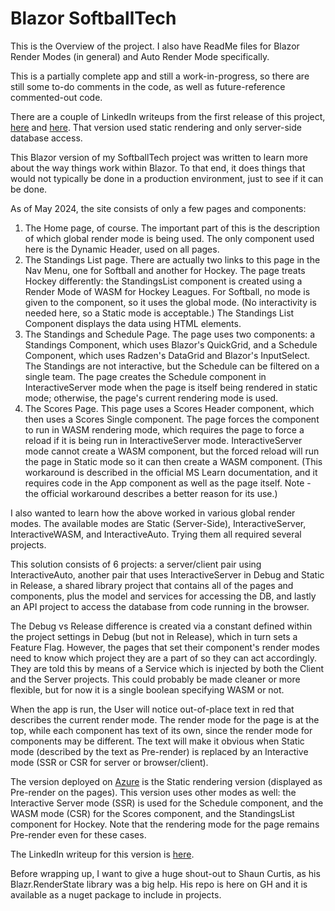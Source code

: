 # Blazor SoftballTech

This is the Overview of the project. I also have ReadMe files for Blazor Render Modes (in general) and Auto Render Mode specifically.

This is a partially complete app and still a work-in-progress, so there are still some to-do comments in the code, as well as future-reference commented-out code.

There are a couple of LinkedIn writeups from the first release of this project, [here](https://www.linkedin.com/feed/update/urn:li:share:7187454509382533121/) and [here](https://www.linkedin.com/feed/update/urn:li:share:7187506342943731713/). That version used static rendering and only server-side database access. 

This Blazor version of my SoftballTech project was written to learn more about the way things work within Blazor. To that end, it does things that would not typically be done in a production environment, just to see if it can be done.

As of May 2024, the site consists of only a few pages and components:
1) The Home page, of course. The important part of this is the description of which global render mode is being used. The only component used here is the Dynamic Header, used on all pages.
2) The Standings List page. There are actually two links to this page in the Nav Menu, one for Softball and another for Hockey. The page treats Hockey differently: the StandingsList component is created using a Render Mode of WASM for Hockey Leagues. For Softball, no mode is given to the component, so it uses the global mode. (No interactivity is needed here, so a Static mode is acceptable.) The Standings List Component displays the data using HTML elements.
3) The Standings and Schedule Page. The page uses two components: a Standings Component, which uses Blazor's QuickGrid, and a Schedule Component, which uses Radzen's DataGrid and Blazor's InputSelect. The Standings are not interactive, but the Schedule can be filtered on a single team. The page creates the Schedule component in InteractiveServer mode when the page is itself being rendered in static mode; otherwise, the page's current rendering mode is used.
4) The Scores Page. This page uses a Scores Header component, which then uses a Scores Single component. The page forces the component to run in WASM rendering mode, which requires the page to force a reload if it is being run in InteractiveServer mode. InteractiveServer mode cannot create a WASM component, but the forced reload will run the page in Static mode so it can then create a WASM component. (This workaround is described in the official MS Learn documentation, and it requires code in the App component as well as the page itself. Note - the official workaround describes a better reason for its use.)

I also wanted to learn how the above worked in various global render modes. The available modes are Static (Server-Side), InteractiveServer, InteractiveWASM, and InteractiveAuto. Trying them all required several projects.

This solution consists of 6 projects: a server/client pair using InteractiveAuto, another pair that uses InteractiveServer in Debug and Static in Release, a shared library project that contains all of the pages and components, plus the model and services for accessing the DB, and lastly an API project to access the database from code running in the browser.

The Debug vs Release difference is created via a constant defined within the project settings in Debug (but not in Release), which in turn sets a Feature Flag. However, the pages that set their component's render modes need to know which project they are a part of so they can act accordingly. They are told this by means of a Service which is injected by both the Client and the Server projects. This could probably be made cleaner or more flexible, but for now it is a single boolean specifying WASM or not.

When the app is run, the User will notice out-of-place text in red that describes the current render mode. The render mode for the page is at the top, while each component has text of its own, since the render mode for components may be different. The text will make it obvious when Static mode (described by the text as Pre-render) is replaced by an Interactive mode (SSR or CSR for server or browser/client).

The version deployed on [Azure](https://blazorsbt.azurewebsites.net/) is the Static rendering version (displayed as Pre-render on the pages). This version uses other modes as well: the Interactive Server mode (SSR) is used for the Schedule component, and the WASM mode (CSR) for the Scores component, and the StandingsList component for Hockey. Note that the rendering mode for the page remains Pre-render even for these cases.

The LinkedIn writeup for this version is [here](https://www.linkedin.com/feed/update/urn:li:share:7194695208704397313/).

Before wrapping up, I want to give a huge shout-out to Shaun Curtis, as his Blazr.RenderState library was a big help. His repo is here on GH and it is available as a nuget package to include in projects.


